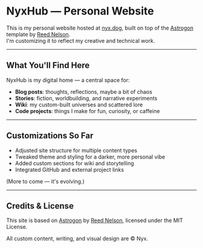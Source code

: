 
# NyxHub — Personal Website

This is my personal website hosted at [nyx.dog](https://nyx.dog), built on top of the [Astrogon](https://github.com/astrogon/astrogon) template by [Reed Nelson](https://github.com/reednel).  
I'm customizing it to reflect my creative and technical work.

---

## What You'll Find Here

NyxHub is my digital home — a central space for:

- **Blog posts**: thoughts, reflections, maybe a bit of chaos
- **Stories**: fiction, worldbuilding, and narrative experiments
- **Wiki**: my custom-built universes and scattered lore
- **Code projects**: things I make for fun, curiosity, or caffeine

---

## Customizations So Far

- Adjusted site structure for multiple content types
- Tweaked theme and styling for a darker, more personal vibe
- Added custom sections for wiki and storytelling
- Integrated GitHub and external project links

(More to come — it's evolving.)

---

## Credits & License

This site is based on [Astrogon](https://github.com/astrogon/astrogon) by [Reed Nelson](https://github.com/reednel), licensed under the MIT License.

All custom content, writing, and visual design are © Nyx.
